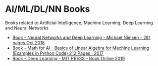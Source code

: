 # AI/ML/DL/NN Books
Books related to  Artificial Intelligence, Machine Learning, Deep Learning and Neural Networks

- [Book - Neural Networks and Deep Learning - Michael Nielsen - 281 pages Oct 2018 ]()
- [Book - Math for AI - Basics of Linear Algebra for Machine Learning (Examples in Python Code) 212 Pages · 2017]()
- [Book - Deep Learning - MIT PRESS - Book Online 2019]()

